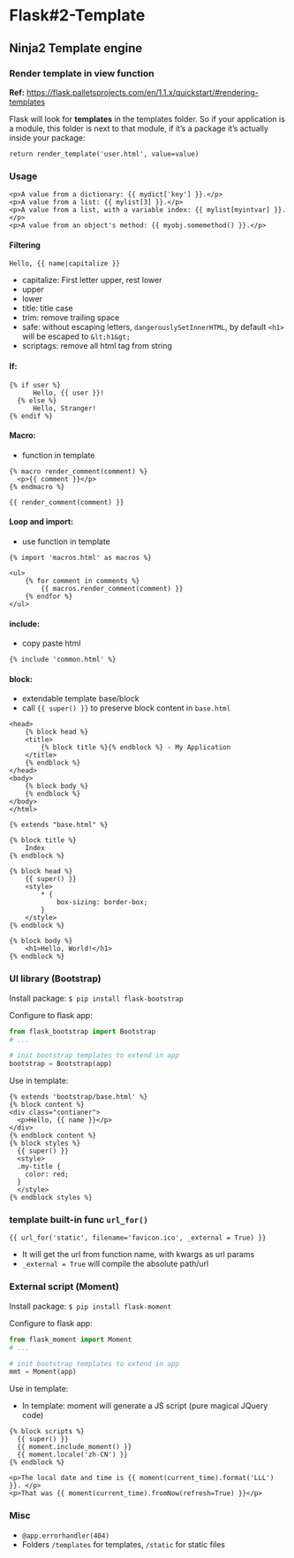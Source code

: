 # Flask#2-Template

## Ninja2 Template engine

### Render template in view function

**Ref:** https://flask.palletsprojects.com/en/1.1.x/quickstart/#rendering-templates

Flask will look for **templates** in the templates folder. So if your application is a module, this folder is next to that module, if it’s a package it’s actually inside your package:

`return render_template('user.html', value=value)`

### Usage

```
<p>A value from a dictionary: {{ mydict['key'] }}.</p>
<p>A value from a list: {{ mylist[3] }}.</p>
<p>A value from a list, with a variable index: {{ mylist[myintvar] }}. </p>
<p>A value from an object's method: {{ myobj.somemethod() }}.</p>
```

#### Filtering
`Hello, {{ name|capitalize }}`
- capitalize: First letter upper, rest lower
- upper
- lower
- title: title case
- trim: remove trailing space
- safe: without escaping letters, `dangerouslySetInnerHTML`, by default `<h1>` will be escaped to `&lt;h1&gt;`
- scriptags: remove all html tag from string

#### If:
```
{% if user %}
      Hello, {{ user }}!
  {% else %}
      Hello, Stranger!
{% endif %}
```

#### Macro:
- function in template
```
{% macro render_comment(comment) %} 
  <p>{{ comment }}</p>
{% endmacro %}

{{ render_comment(comment) }}
```

#### Loop and import:
- use function in template
```
{% import 'macros.html' as macros %}

<ul>
    {% for comment in comments %}
        {{ macros.render_comment(comment) }}
    {% endfor %}
</ul>
```

#### include:
- copy paste html
```
{% include 'common.html' %}
```

#### block:
- extendable template base/block
- call `{{ super() }}` to preserve block content in `base.html`
```
<head>
    {% block head %}
    <title>
        {% block title %}{% endblock %} - My Application
    </title>
    {% endblock %}
</head>
<body>
    {% block body %}
    {% endblock %}
</body>
</html>
```

```
{% extends "base.html" %}

{% block title %}
    Index
{% endblock %}

{% block head %}
    {{ super() }}
    <style>
        * {
            box-sizing: border-box;
        }
    </style>
{% endblock %}

{% block body %}
    <h1>Hello, World!</h1>
{% endblock %}
```

### UI library (Bootstrap)
Install package:
`$ pip install flask-bootstrap`

Configure to flask app:
```py
from flask_bootstrap import Bootstrap 
# ...

# init bootstrap templates to extend in app
bootstrap = Bootstrap(app)
```

Use in template:
```
{% extends 'bootstrap/base.html' %}
{% block content %}
<div class="contianer">
  <p>Hello, {{ name }}</p>
</div>
{% endblock content %}
{% block styles %}
  {{ super() }}
  <style>
  .my-title {
    color: red;
  }
  </style>
{% endblock styles %}
```

### template built-in func `url_for()`
`{{ url_for('static', filename='favicon.ico', _external = True) }}`

- It will get the url from function name, with kwargs as url params
- `_external = True` will compile the absolute path/url

### External script (Moment)
Install package:
`$ pip install flask-moment`

Configure to flask app:
```py
from flask_moment import Moment 
# ...

# init bootstrap templates to extend in app
mmt = Moment(app)
```

Use in template:
- In template: moment will generate a JS script (pure magical JQuery code)

```
{% block scripts %}
  {{ super() }}
  {{ moment.include_moment() }}
  {{ moment.locale('zh-CN') }}
{% endblock %}

<p>The local date and time is {{ moment(current_time).format('LLL') }}. </p>
<p>That was {{ moment(current_time).fromNow(refresh=True) }}</p>
```

### Misc
- `@app.errorhandler(404)`
- Folders `/templates` for templates, `/static` for static files
